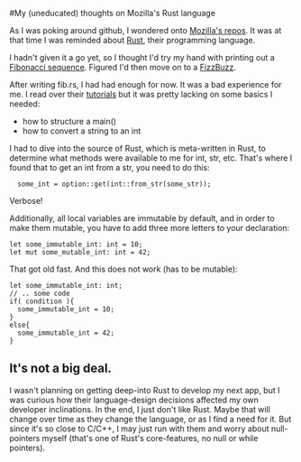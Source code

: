 #My (uneducated) thoughts on Mozilla's Rust language

As I was poking around github, I wondered onto [Mozilla's repos](http://github.com/mozilla). It was at that time I was reminded about [Rust](http://github.com/mozilla/rust), their programming language.

I hadn't given it a go yet, so I thought I'd try my hand with printing out a [Fibonacci sequence](http://en.wikipedia.org/wiki/Fibonacci_number). Figured I'd then move on to a [FizzBuzz](http://c2.com/cgi/wiki?FizzBuzzTest).

After writing fib.rs, I had had enough for now. It was a bad experience for me. I read over their [tutorials](http://dl.rust-lang.org/doc/tutorial.html#introduction) but it was pretty lacking on some basics I needed:

- how to structure a main()
- how to convert a string to an int

I had to dive into the source of Rust, which is meta-written in Rust, to determine what methods were available to me for int, str, etc. That's where I found that to get an int from a str, you need to do this:

      some_int = option::get(int::from_str(some_str));
      
Verbose!

Additionally, all local variables are immutable by default, and in order to make them mutable, you have to add three more letters to your declaration:

    let some_immutable_int: int = 10;
    let mut some_mutable_int: int = 42;

That got old fast. And this does not work (has to be mutable):

    let some_immutable_int: int;
    // .. some code
    if( condition ){
      some_immutable_int = 10;
    }
    else{
      some_immutable_int = 42;
    }
    
## It's not a big deal.
I wasn't planning on getting deep-into Rust to develop my next app, but I was curious how their language-design decisions affected my own developer inclinations. In the end, I just don't like Rust. Maybe that will change over time as they change the language, or as I find a need for it. But since it's so close to C/C++, I may just run with them and worry about null-pointers myself (that's one of Rust's core-features, no null or while pointers).
    